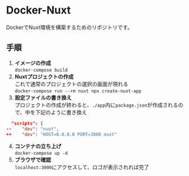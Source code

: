 # Docker-Nuxt

DockerでNuxt環境を構築するためのリポジトリです。

## 手順

1. **イメージの作成**  
`docker-compose build`
2. **Nuxtプロジェクトの作成**  
これで通常のプロジェクトの選択の画面が現れる  
`docker-compose run --rm nuxt npx create-nuxt-app`  
3. **設定ファイルの書き換え**  
プロジェクトの作成が終わると、`./app`内に`package.json`が作成されるので、中を下記のように書き換え  
```json  
  "scripts": {
--    "dev": "nuxt",
++    "dev": "HOST=0.0.0.0 PORT=3000 nuxt"
```  
4. **コンテナの立ち上げ**  
    `docker-compose up -d`
5. **ブラウザで確認**  
   `localhost:3000`にアクセスして、ロゴが表示されれば完了
